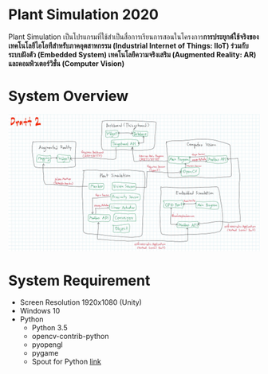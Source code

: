 # Plant Simulation 2020
Plant Simulation เป็นโปรแกรมที่ใช้สำเป็นสื่อการเรียนการสอนในโครงการ**การประยุกต์ใช้จริงของเทคโนโลยีไอโอทีสำหรับภาคอุตสาหกรรม (Industrial Internet of Things: IIoT) ร่วมกับระบบฝังตัว (Embedded System) เทคโนโลยีความจริงเสริม (Augmented Reality: AR) และคอมพิวเตอร์วิชั่น (Computer Vision)**

# System Overview
![System Overview](doc/System%20Overview%20-%202020-05-14%20A.jpg)

# System Requirement
- Screen Resolution 1920x1080 (Unity)
- Windows 10
- Python
  - Python 3.5
  - opencv-contrib-python
  - pyopengl
  - pygame
  - Spout for Python [link](https://github.com/spiraltechnica/Spout-for-Python/tree/3a69345d23666b4f151f205f85e2d562f361dca3)
